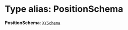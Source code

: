 # Type alias: PositionSchema

**PositionSchema**: [`XYSchema`](/en/auto-docs/interface/interfaces/XYSchema.md)
